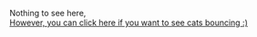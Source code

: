 Nothing to see here,\
[However, you can click here if you want to see cats bouncing :)](https://cat-bounce.com/)